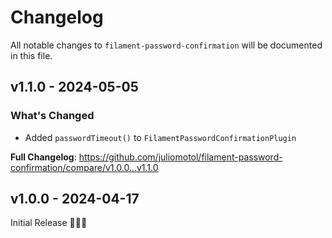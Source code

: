 # Changelog

All notable changes to `filament-password-confirmation` will be documented in this file.

## v1.1.0 - 2024-05-05

### What's Changed

* Added `passwordTimeout()` to `FilamentPasswordConfirmationPlugin`

**Full Changelog**: https://github.com/juliomotol/filament-password-confirmation/compare/v1.0.0...v1.1.0

## v1.0.0 - 2024-04-17

Initial Release 🚀🚀🚀
